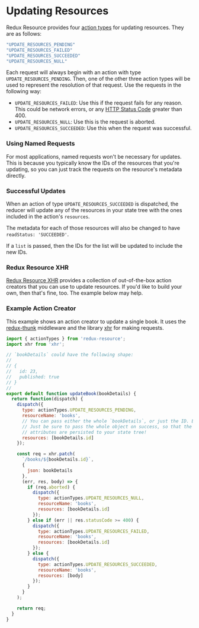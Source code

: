 # Updating Resources

Redux Resource provides four [action types](./faq/action-types.md) for
updating resources. They are as follows:

```js
"UPDATE_RESOURCES_PENDING"
"UPDATE_RESOURCES_FAILED"
"UPDATE_RESOURCES_SUCCEEDED"
"UPDATE_RESOURCES_NULL"
```

Each request will always begin with an action with type
`UPDATE_RESOURCES_PENDING`. Then, one of the other three action types will be
used to represent the resolution of that request. Use the requests in the
following way:

- `UPDATE_RESOURCES_FAILED`: Use this if the request fails for any reason. This
  could be network errors, or any
  [HTTP Status Code](https://en.wikipedia.org/wiki/List_of_HTTP_status_codes)
  greater than 400.
- `UPDATE_RESOURCES_NULL`: Use this is the request is aborted.
- `UPDATE_RESOURCES_SUCCEEDED`: Use this when the request was successful.

### Using Named Requests

For most applications, named requests won't be necessary for updates. This is because
you typically know the IDs of the resources that you're updating, so you can
just track the requests on the resource's metadata directly.

### Successful Updates

When an action of type `UPDATE_RESOURCES_SUCCEEDED` is dispatched, the
reducer will update any of the resources in your state tree with the ones
included in the action's `resources`.

The metadata for each of those resources will also be changed to have
`readStatus: 'SUCCEEDED'`.

If a `list` is passed, then the IDs for the list will be updated to include
the new IDs.

### Redux Resource XHR

[Redux Resource XHR](/docs/extras/redux-resource-xhr.md) 
provides a collection of out-of-the-box action creators that you can use to 
update resources. If you'd like to build your own, then that's fine, too. The 
example below may help.

### Example Action Creator

This example shows an action creator to update a single book. It uses the
[redux-thunk](https://github.com/gaearon/redux-thunk) middleware and the
library [xhr](https://github.com/naugtur/xhr) for making requests.

```js
import { actionTypes } from 'redux-resource';
import xhr from 'xhr';

// `bookDetails` could have the following shape:
//
// {
//   id: 23,
//   published: true
// }
//
export default function updateBook(bookDetails) {
  return function(dispatch) {
    dispatch({
      type: actionTypes.UPDATE_RESOURCES_PENDING,
      resourceName: 'books',
      // You can pass either the whole `bookDetails`, or just the ID. Both work.
      // Just be sure to pass the whole object on success, so that the updated
      // attributes are persisted to your state tree!
      resources: [bookDetails.id]
    });

    const req = xhr.patch(
      `/books/${bookDetails.id}`,
      {
        json: bookDetails
      },
      (err, res, body) => {
        if (req.aborted) {
          dispatch({
            type: actionTypes.UPDATE_RESOURCES_NULL,
            resourceName: 'books',
            resources: [bookDetails.id]
          });
        } else if (err || res.statusCode >= 400) {
          dispatch({
            type: actionTypes.UPDATE_RESOURCES_FAILED,
            resourceName: 'books',
            resources: [bookDetails.id]
          });
        } else {
          dispatch({
            type: actionTypes.UPDATE_RESOURCES_SUCCEEDED,
            resourceName: 'books',
            resources: [body]
          });
        }
      }
    );

    return req;
  }
}
```
